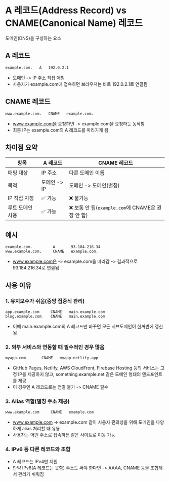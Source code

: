 # A 레코드(Address Record) vs CNAME(Canonical Name) 레코드

도메인(DNS)을 구성하는 요소

## A 레코드

```
example.com.   A   192.0.2.1
```

- 도메인 -> IP 주소 직접 매핑
- 사용자가 example.com에 접속하면 브라우저는 바로 192.0.2.1로 연결됨

## CNAME 레코드

```
www.example.com.   CNAME   example.com.
```

- www.example.com을 요청하면 -> example.com을 요청하듯 동작함
- 최종 IP는 example.com의 A 레코드를 따라가게 됨

## 차이점 요약

| 항목        | A 레코드    | CNAME 레코드                               |
| --------- | -------- | --------------------------------------- |
| 매핑 대상     | IP 주소    | 다른 도메인 이름                               |
| 목적        | 도메인 -> IP | 도메인 -> 도메인(별칭)                          |
| IP 직접 지정  | ✅ 가능     | ❌ 불가능                                   |
| 루트 도메인 사용 | ✅ 가능     | ❌ 보통 안 됨(`example.com`에 CNAME은 권장 안 함) |

## 예시

```
example.com.         A       93.184.216.34
www.example.com.     CNAME   example.com.
```

- www.example.com은 -> example.com을 따라감 -> 결과적으로 93.184.216.34로 연결됨

## 사용 이유

### 1. 유지보수가 쉬움(중앙 집중식 관리)

```
app.example.com     CNAME   main.example.com
blog.example.com    CNAME   main.example.com
```

- 이때 main.example.com의 A 레코드만 바꾸면 모든 서브도메인이 한꺼번에 갱신됨

### 2. 외부 서비스와 연동할 때 필수적인 경우 많음

```
myapp.com       CNAME   myapp.netlify.app
```

- GitHub Pages, Netlify, AWS CloudFront, Firebase Hosting 등의 서비스는 고정 IP를 제공하지 않고, something.example.net 같은 도메인 형태의 엔드포인트를 제공
- 이 경우엔 A 레코드로는 연결 불가 -> CNAME 필수

### 3. Alias 역할(별칭 주소 제공)

```
www.example.com     CNAME   example.com
```

- www.example.com -> example.com 같이 사용자 편의성을 위해 도메인을 다양하게 alias 처리할 때 유용
- 사용자는 어떤 주소로 접속하든 같은 사이트로 이동 가능

### 4. IPv6 등 다른 레코드와 조합

- A 레코드는 IPv4만 지원
- 만약 IPv6(A 레코드는 못함) 주소도 써야 한다면 -> AAAA, CNAME 등을 조합해서 관리가 쉬워짐

